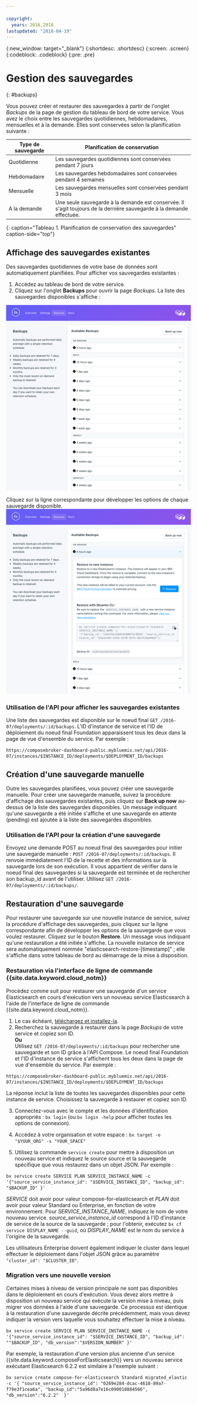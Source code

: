 ```yaml
---

copyright:
  years: 2016,2018
lastupdated: "2018-04-19"
---
```


{:new_window: target="_blank"}
{:shortdesc: .shortdesc}
{:screen: .screen}
{:codeblock: .codeblock}
{:pre: .pre}

# Gestion des sauvegardes
{: #backups}

Vous pouvez créer et restaurer des sauvegardes à partir de l'onglet _Backups_ de la page de gestion du tableau de bord de votre service. Vous avez le choix entre les sauvegardes quotidiennes, hebdomadaires, mensuelles et à la demande. Elles sont conservées selon la planification suivante :

Type de sauvegarde|Planification de conservation
----------|-----------
Quotidienne|Les sauvegardes quotidiennes sont conservées pendant 7 jours
Hebdomadaire|Les sauvegardes hebdomadaires sont conservées pendant 4 semaines
Mensuelle|Les sauvegardes mensuelles sont conservées pendant 3 mois
A la demande|Une seule sauvegarde à la demande est conservée. Il s'agit toujours de la dernière sauvegarde à la demande effectuée.
{: caption="Tableau 1. Planification de conservation des sauvegardes" caption-side="top"}

## Affichage des sauvegardes existantes

Des sauvegardes quotidiennes de votre base de données sont automatiquement planifiées. Pour afficher vos sauvegardes existantes :

1. Accédez au tableau de bord de votre service.
2. Cliquez sur l'onglet **Backups** pour ouvrir la page _Backups_. La liste des sauvegardes disponibles s'affiche :

  ![Sauvegardes disponibles](./images/elastic_search-backups-show.png "Liste des sauvegardes disponibles.")

Cliquez sur la ligne correspondante pour développer les options de chaque sauvegarde disponible.
  ![Options de sauvegarde](./images/elastic_search-backups-options.png "Options d'une sauvegarde.") 

### Utilisation de l'API pour afficher les sauvegardes existantes

Une liste des sauvegardes est disponible sur le noeud final  `GET /2016-07/deployments/:id/backups`. L'ID d'instance de service et l'ID de déploiement du noeud final Foundation apparaissent tous les deux dans la page de vue d'ensemble du service. Par exemple :  
``` 
https://composebroker-dashboard-public.mybluemix.net/api/2016-07/instances/$INSTANCE_ID/deployments/$DEPLOYMENT_ID/backups
```  

## Création d'une sauvegarde manuelle

Outre les sauvegardes planifiées, vous pouvez créer une sauvegarde manuelle. Pour créer une sauvegarde manuelle, suivez la procédure d'affichage des sauvegardes existantes, puis cliquez sur **Back up now** au-dessus de la liste des sauvegardes disponibles. Un message indiquant qu'une sauvegarde a été initiée s'affiche et une sauvegarde en attente (pending) est ajoutée à la liste des sauvegardes disponibles.

### Utilisation de l'API pour la création d'une sauvegarde

Envoyez une demande POST au noeud final des sauvegardes pour initier une sauvegarde manuelle : `POST /2016-07/deployments/:id/backups`. Il renvoie immédiatement l'ID de la recette et des informations sur la sauvegarde lors de son exécution. Il vous appartient de vérifier dans le noeud final des sauvegardes si la sauvegarde est terminée et de rechercher son backup_id avant de l'utiliser. Utilisez `GET /2016-07/deployments/:id/backups/`.

## Restauration d'une sauvegarde

Pour restaurer une sauvegarde sur une nouvelle instance de service, suivez la procédure d'affichage des sauvegardes, puis cliquez sur la ligne correspondante afin de développer les options de la sauvegarde que vous voulez restaurer. Cliquez sur le bouton **Restore**. Un message vous indiquant qu'une restauration a été initiée s'affiche. La nouvelle instance de service sera automatiquement nommée "elasticsearch-restore-[timestamp]" ; elle s'affiche dans votre tableau de bord au démarrage de la mise à disposition.

### Restauration via l'interface de ligne de commande {{site.data.keyword.cloud_notm}} 

Procédez comme suit pour restaurer une sauvegarde d'un service Elasticsearch en cours d'exécution vers un nouveau service Elasticsearch à l'aide de l'interface de ligne de commande {{site.data.keyword.cloud_notm}}. 
1. Le cas échéant, [téléchargez et installez-la](https://console.bluemix.net/docs/cli/index.html#overview). 
2. Recherchez la sauvegarde à restaurer dans la page _Backups_ de votre service et copiez son ID.  
  **Ou**  
  Utilisez `GET /2016-07/deployments/:id/backups` pour rechercher une sauvegarde et son ID grâce à l'API Compose. Le noeud final Foundation et l'ID d'instance de service s'affichent tous les deux dans la page de vue d'ensemble du service. Par exemple :  
  ``` 
  https://composebroker-dashboard-public.mybluemix.net/api/2016-07/instances/$INSTANCE_ID/deployments/$DEPLOYMENT_ID/backups
  ```  
  La réponse inclut la liste de toutes les sauvegardes disponibles pour cette instance de service. Choisissez la sauvegarde à restaurer et copiez son ID.

3. Connectez-vous avec le compte et les données d'identification appropriés : `bx login` (ou `bx login -help` pour afficher toutes les options de connexion).

4. Accédez à votre organisation et votre espace : `bx target -o "$YOUR_ORG" -s "YOUR_SPACE"`

5. Utilisez la commande `service create` pour mettre à disposition un nouveau service et indiquez le source source et la sauvegarde spécifique que vous restaurez dans un objet JSON. Par exemple : 
``` 
bx service create SERVICE PLAN SERVICE_INSTANCE_NAME -c '{"source_service_instance_id": "$SERVICE_INSTANCE_ID", "backup_id": "$BACKUP_ID" }'
```
  _SERVICE_ doit avoir pour valeur compose-for-elasticsearch et _PLAN_ doit avoir pour valeur Standard ou Enterprise, en fonction de votre environnement. Pour _SERVICE\_INSTANCE\_NAME_, indiquez le nom de votre nouveau service. _source\_service\_instance\_id_ correspond à l'ID d'instance de service de la source de la sauvegarde ; pour l'obtenir, exécutez `bx cf service DISPLAY_NAME --guid`, où _DISPLAY\_NAME_ est le nom du service à l'origine de la sauvegarde.  
  
  Les utilisateurs Enterprise doivent également indiquer le cluster dans lequel effectuer le déploiement dans l'objet JSON grâce au paramètre `"cluster_id": "$CLUSTER_ID"`.
  

### Migration vers une nouvelle version

Certaines mises à niveau de version principale ne sont pas disponibles dans le déploiement en cours d'exécution. Vous devez alors mettre à disposition un nouveau service qui exécute la version mise à niveau, puis migrer vos données à l'aide d'une sauvegarde. Ce processus est identique à la restauration d'une sauvegarde décrite précédemment, mais vous devez indiquer la version vers laquelle vous souhaitez effectuer la mise à niveau.

``` 
bx service create SERVICE PLAN SERVICE_INSTANCE_NAME -c '{"source_service_instance_id": "$SERVICE_INSTANCE_ID", "backup_id": ""$BACKUP_ID", "db_version":"$VERSION_NUMBER" }'
```

Par exemple, la restauration d'une version plus ancienne d'un service {{site.data.keyword.composeForElasticsearch}} vers un nouveau service exécutant Elasticsearch 6.2.2 est similaire à l'exemple suivant :
```
bx service create compose-for-elasticsearch Standard migrated_elastic -c '{ "source_service_instance_id": "0269e284-dcac-4618-89a7-f79e3f1cea6a", "backup_id":"5a96d8a7e16c090018884566", "db_version":"6.2.2"  }'

